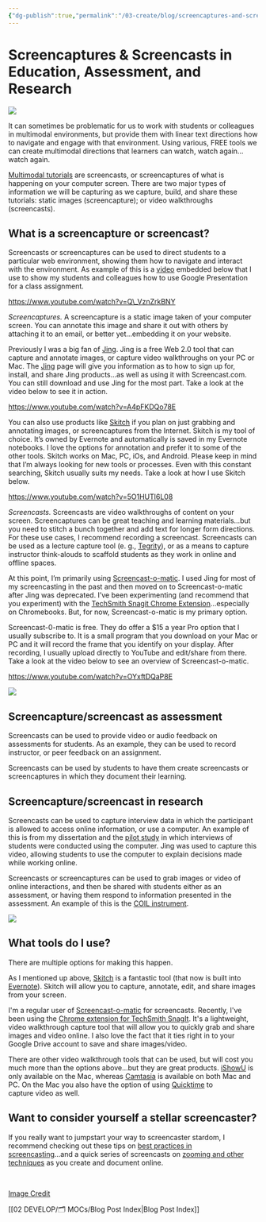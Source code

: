 ```yaml
---
{"dg-publish":true,"permalink":"/03-create/blog/screencaptures-and-screencasts-in-education-assessment-and-research/","title":"Screencaptures & Screencasts in Education, Assessment, and Research","tags":["screen-captures","screencasting"]}
---
```


# Screencaptures & Screencasts in Education, Assessment, and Research

[![](images/Learn-shutterstock.jpg)](https://sites.google.com/site/wiobyrne/screencasts/Learn-shutterstock.jpg?attredirects=0)

It can sometimes be problematic for us to work with students or colleagues in multimodal environments, but provide them with linear text directions how to navigate and engage with that environment. Using various, FREE tools we can create multimodal directions that learners can watch, watch again…watch again.

[Multimodal tutorials](https://medium.com/@wiobyrne/creating-and-sharing-multimodal-tutorials-74dc86101eab#.rcryvia9u) are screencasts, or screencaptures of what is happening on your computer screen. There are two major types of information we will be capturing as we capture, build, and share these tutorials: static images (screencapture); or video walkthroughs (screencasts).

## What is a screencapture or screencast?

Screencasts or screencaptures can be used to direct students to a particular web environment, showing them how to navigate and interact with the environment. As example of this is a [video](http://www.youtube.com/watch?v=Q_VznZrkBNY) embedded below that I use to show my students and colleagues how to use Google Presentation for a class assignment.

https://www.youtube.com/watch?v=Q\_VznZrkBNY

_Screencaptures._ A screencapture is a static image taken of your computer screen. You can annotate this image and share it out with others by attaching it to an email, or better yet…embedding it on your website.

Previously I was a big fan of [Jing](https://sites.google.com/site/textsandtools/techtutorials/screencasts/jing). Jing is a free Web 2.0 tool that can capture and annotate images, or capture video walkthroughs on your PC or Mac. The [Jing](https://www.techsmith.com/jing.html) page will give you information as to how to sign up for, install, and share Jing products…as well as using it with Screencast.com. You can still download and use Jing for the most part. Take a look at the video below to see it in action.

https://www.youtube.com/watch?v=A4pFKDQo78E

You can also use products like [Skitch](https://sites.google.com/site/textsandtools/techtutorials/screencasts/skitch) if you plan on just grabbing and annotating images, or screencaptures from the Internet. Skitch is my tool of choice. It’s owned by Evernote and automatically is saved in my Evernote notebooks. I love the options for annotation and prefer it to some of the other tools. Skitch works on Mac, PC, iOs, and Android. Please keep in mind that I’m always looking for new tools or processes. Even with this constant searching, Skitch usually suits my needs. Take a look at how I use Skitch below.

https://www.youtube.com/watch?v=5O1HUTl6L08

_Screencasts._ Screencasts are video walkthroughs of content on your screen. Screencaptures can be great teaching and learning materials…but you need to stitch a bunch together and add text for longer form directions. For these use cases, I recommend recording a screencast. Screencasts can be used as a lecture capture tool (e. g., [Tegrity](http://www.tegrity.com/)), or as a means to capture instructor think-alouds to scaffold students as they work in online and offline spaces.

At this point, I’m primarily using [Screencast-o-matic](https://sites.google.com/site/textsandtools/techtutorials/screencasts/screencast-o-matic). I used Jing for most of my screencasting in the past and then moved on to Screencast-o-matic after Jing was deprecated. I’ve been experimenting (and recommend that you experiment) with the [TechSmith Snagit Chrome Extension](https://chrome.google.com/webstore/detail/techsmith-snagit-extensio/annopcfmbiofommjmcmcfmhklhgbhkce?hl=en-US)…especially on Chromebooks. But, for now, Screencast-o-matic is my primary option.

Screencast-0-matic is free. They do offer a $15 a year Pro option that I usually subscribe to. It is a small program that you download on your Mac or PC and it will record the frame that you identify on your display. After recording, I usually upload directly to YouTube and edit/share from there. Take a look at the video below to see an overview of Screencast-o-matic.

https://www.youtube.com/watch?v=OYxftDQaP8E

[![](images/students1.jpg)](https://sites.google.com/site/lracooltools/1-multimodal-tutorials/students1.jpg?attredirects=0)

## Screencapture/screencast as assessment

Screencasts can be used to provide video or audio feedback on assessments for students. As an example, they can be used to record instructor, or peer feedback on an assignment.

Screencasts can be used by students to have them create screencasts or screencaptures in which they document their learning.

## Screencapture/screencast in research

Screencasts can be used to capture interview data in which the participant is allowed to access online information, or use a computer. An example of this is from my dissertation and the [pilot study](http://wiobyrne.com/Online_Content_Creation.html) in which interviews of students were conducted using the computer. Jing was used to capture this video, allowing students to use the computer to explain decisions made while working online.

Screencasts or screencaptures can be used to grab images or video of online interactions, and then be shared with students either as an assessment, or having them respond to information presented in the assessment. An example of this is the [COIL instrument](https://sites.google.com/site/criticalevaluationinstrument/).

![](images/podcasting_coley.jpg)

## What tools do I use?

There are multiple options for making this happen.

As I mentioned up above, [Skitch](https://sites.google.com/site/textsandtools/techtutorials/screencasts/skitch) is a fantastic tool (that now is built into [Evernote](https://sites.google.com/site/wiobyrne/evernote)). Skitch will allow you to capture, annotate, edit, and share images from your screen.

I'm a regular user of [Screencast-o-matic](http://screencast-o-matic.com/home) for screencasts. Recently, I've been using the [Chrome extension for TechSmith SnagIt](https://chrome.google.com/webstore/detail/techsmith-snagit-extensio/annopcfmbiofommjmcmcfmhklhgbhkce?hl=en-US). It's a lightweight, video walkthrough capture tool that will allow you to quickly grab and share images and video online. I also love the fact that it ties right in to your Google Drive account to save and share images/video.

There are other video walkthrough tools that can be used, but will cost you much more than the options above...but they are great products. [iShowU](http://www.shinywhitebox.com/ishowu-v1/) is only available on the Mac, whereas [Camtasia](http://www.techsmith.com/camtasia.html) is available on both Mac and PC. On the Mac you also have the option of using [Quicktime](http://www.apple.com/quicktime/download/) to capture video as well.

## Want to consider yourself a stellar screencaster?

If you really want to jumpstart your way to screencaster stardom, I recommend checking out these tips on [best practices in screencasting](http://blogs.techsmith.com/tips-how-tos/video-best-practices/)...and a quick series of screencasts on [zooming and other techniques](https://www.techsmith.com/tutorial-camtasia-8-zooming-misunderstood-screencasting-quality.html) as you create and document online.

 

[Image Credit](https://www.flickr.com/photos/clearhop/1542582009/in/photolist-3mj8Tx-bXnqxv-8MHFhz-8MHFhT-ceJTJW-7CmTVt-a59b-7UKU5S-yN2tN-ceJKGf-5oPx9Z-b99W3k-53F2SH-nHQQTD-FXpTBZ-64mVmP-9jdnuU-4ZdZxv-TPbFuS-oGCKHL-Cm4mo-dDV57g-93yntA-6wVmHE-6zx1HP-7NwUwx-4twP5m-nXmGr7-4eHzu7-3V2Q7Z-5VKqGi-6zB7sj-egAmX-5BPViK-kY7Az4-6KXKUD-bvXGWq-81koob-REiDh-9hyTNq-9qSDYC-q15SV-55fYy2-8fGKZY-9zZd42-71fLpA-6k7mpo-bhrFUc-2ANC8-astm4K)

[[02 DEVELOP/🗂️ MOCs/Blog Post Index\|Blog Post Index]]